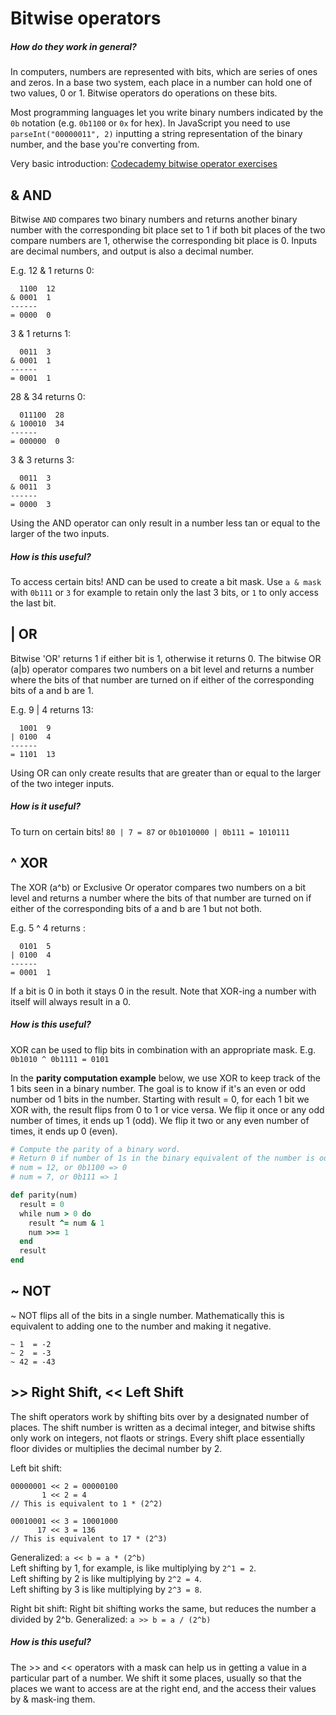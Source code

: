 # Bitwise operators
##### How do they work in general?
In computers, numbers are represented with bits, which are series of ones and zeros. In a base two system, each place in a number can hold one of two values, 0 or 1. Bitwise operators do operations on these bits.

Most programming languages let you write binary numbers indicated by the `0b` notation (e.g. `0b1100` or `0x` for hex). In JavaScript you need to use `parseInt("00000011", 2)` inputting a string representation of the binary number, and the base you're converting from.

Very basic introduction: [Codecademy bitwise operator exercises](https://www.codecademy.com/courses/introduction-to-bitwise-operators)

## & AND
Bitwise `AND` compares two binary numbers and returns another binary number with the corresponding bit place set to 1 if both bit places of the two compare numbers are 1, otherwise the corresponding bit place is 0. Inputs are decimal numbers, and output is also a decimal number.

E.g. 12 & 1 returns 0:
```
  1100  12
& 0001  1
------
= 0000  0
```

3 & 1 returns 1:  
```
  0011  3
& 0001  1
------
= 0001  1
```

28 & 34 returns 0:  
```
  011100  28
& 100010  34
------
= 000000  0
```

3 & 3 returns 3:  
```
  0011  3
& 0011  3
------
= 0000  3
```

Using the AND operator can only result in a number less tan or equal to the larger of the two inputs.

##### How is this useful?
To access certain bits! AND can be used to create a bit mask. Use `a & mask` with `0b111` or `3` for example to retain only the last 3 bits, or `1` to only access the last bit.

## | OR
Bitwise 'OR' returns 1 if either bit is 1, otherwise it returns 0.
The bitwise OR (a|b) operator compares two numbers on a bit level and returns a number where the bits of that number are turned on if either of the corresponding bits of a and b are 1.
 
E.g. 9 | 4 returns 13:  
```
  1001  9
| 0100  4
------
= 1101  13
```

Using OR can only create results that are greater than or equal to the larger of the two integer inputs.

##### How is it useful?
To turn on certain bits!
`80 | 7 = 87` or `0b1010000 | 0b111 = 1010111`

## ^ XOR
The XOR (a^b) or Exclusive Or operator compares two numbers on a bit level and returns a number where the bits of that number are turned on if either of the corresponding bits of a and b are 1 but not both.

E.g. 5 ^ 4 returns :  
```
  0101  5
| 0100  4
------
= 0001  1
```

If a bit is 0 in both it stays 0 in the result. Note that XOR-ing a number with itself will always result in a 0.

##### How is this useful?
XOR can be used to flip bits in combination with an appropriate mask. E.g. `0b1010 ^ 0b1111 = 0101`

In the **parity computation example** below, we use XOR to keep track of the 1 bits seen in a binary number. The goal is to know if it's an even or odd number od 1 bits in the number. Starting with result = 0, for each 1 bit we XOR with, the result flips from 0 to 1 or vice versa. We flip it once or any odd number of times, it ends up 1 (odd). We flip it two or any even number of times, it ends up 0 (even).

```ruby
# Compute the parity of a binary word. 
# Return 0 if number of 1s in the binary equivalent of the number is odd, returns 0 if they're even
# num = 12, or 0b1100 => 0
# num = 7, or 0b111 => 1

def parity(num)
  result = 0
  while num > 0 do
    result ^= num & 1
    num >>= 1
  end
  result
end
```

## ~ NOT
~ NOT flips all of the bits in a single number. Mathematically this is equivalent to adding one to the number and making it negative.

```
~ 1  = -2
~ 2  = -3
~ 42 = -43
```

## >> Right Shift, << Left Shift
The shift operators work by shifting bits over by a designated number of places. The shift number is written as a decimal integer, and bitwise shifts only work on integers, not flaots or strings. Every shift place essentially floor divides or multiplies the decimal number by 2.

Left bit shift: 
```
00000001 << 2 = 00000100
       1 << 2 = 4
// This is equivalent to 1 * (2^2)
``` 

```
00010001 << 3 = 10001000  
      17 << 3 = 136  
// This is equivalent to 17 * (2^3)
```

Generalized: `a << b = a * (2^b)`  
Left shifting by 1, for example, is like multiplying by `2^1 = 2`.  
Left shifting by 2 is like multiplying by `2^2 = 4`.  
Left shifting by 3 is like multiplying by `2^3 = 8`.

Right bit shift:
Right bit shifting works the same, but reduces the number a divided by 2^b.
Generalized: `a >> b = a / (2^b)`

##### How is this useful?
The >> and << operators with a mask can help us in getting a value in a particular part of a number. We shift it some places, usually so that the places we want to access are at the right end, and the access their values by & mask-ing them.